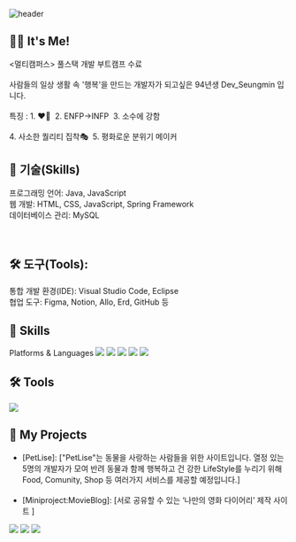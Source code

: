 
![header](https://capsule-render.vercel.app/api?type=waving&color=gradient&height=300&section=header&text=Dev_Seungmin&fontSize=90)


<h2>🧑‍💻 It's Me!</h2>
 <멀티캠퍼스> 풀스택 개발 부트캠프 수료<br>
 <br>사람들의 일상 생활 속 '행복'을 만드는 개발자가 되고싶은 94년생 Dev_Seungmin 입니다.<br>
 <br>특징 : 1. ♥🐶&nbsp; 2. ENFP->INFP &nbsp;3. 소수에 강함 <br>
         <br>  4. 사소한 퀄리티 집착🎭&nbsp; 5. 평화로운 분위기 메이커 


<h2> 💪 기술(Skills) </h2>

프로그래밍 언어: Java, JavaScript <br>
웹 개발: HTML, CSS, JavaScript, Spring Framework <br>
데이터베이스 관리: MySQL
<br><br><br>

<h2> 🛠 도구(Tools): </h2>
통합 개발 환경(IDE): Visual Studio Code, Eclipse <br>
협업 도구: Figma, Notion, Allo, Erd, GitHub 등<br>

<h2> 💪 Skills </h2>
Platforms & Languages
<img src="https://img.shields.io/badge/Java-007396?style=flat-square&logo=Java&logoColor=white"/>
<img src="https://img.shields.io/badge/JavaScript-F7DF1E?style=flat-square&logo=JavaScript&logoColor=white"/>
<img src="https://img.shields.io/badge/Spring-6DB33F?style=flat-square&logo=Spring&logoColor=white"/>
<img src="https://img.shields.io/badge/mysql-4479A1?style=flat-square&logo=mysql&logoColor=white"/>
<img src="https://img.shields.io/badge/css3-1572B6?style=flat-square&logo=css3&logoColor=white"/>


<h2>🛠 Tools </h2>
<img src="https://img.shields.io/badge/Figma-F24E1E?style=flat-square&logo=Figma&logoColor=white"/>

<h2>🚀 My Projects</h2>
<ul>
  <li>[PetLise]: ["PetLise"는 동물을 사랑하는 사람들을 위한 사이트입니다. 열정 있는 5명의 개발자가 모여 반려 동물과 함께 행복하고 건 
  강한 LifeStyle를 누리기 위해 Food, Comunity, Shop 등 여러가지 서비스를 제공할 예정입니다.]</li>
 <br> 
 <li>[Miniproject:MovieBlog]: [서로 공유할 수 있는 ‘나만의 영화 다이어리’ 제작 사이트 ]</li>
  
</ul>
<img src="https://img.shields.io/badge/GitHub-181717?style=flat-square&logo=GitHub&logoColor=white"/>
<img src="https://img.shields.io/badge/notion-000000?style=flat-square&logo=notion&logoColor=white"/>
<img src="https://img.shields.io/badge/eclipseide-2C2255?style=flat-square&logo=eclipseide&logoColor=white"/>
